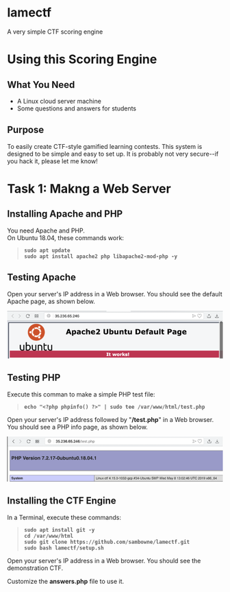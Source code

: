 # lamectf
A very simple CTF scoring engine

<h1>Using this Scoring Engine</h1>

<h2>What You Need</h2>
<ul>
<li>A Linux cloud server machine
<li>Some questions and answers for students
</ul>


<h2>Purpose</h2>

To easily create CTF-style gamified learning contests.
This system is designed to be simple and easy to set up.
It is probably not very secure--if you hack it, 
please let me know!


<h1>Task 1: Makng a Web Server</h1>

<h2>Installing Apache and PHP</h2>

You need Apache and PHP.  
<pL>
On Ubuntu 18.04, these commands work:

<blockquote><b><nig><code><pre>
sudo apt update
sudo apt install apache2 php libapache2-mod-php -y
</pre></code></big></b></blockquote>

<h2>Testing Apache</h2>

Open your server's IP address in a Web browser.
You should see the default Apache page,
as shown below.

<p><img src="setup1.png"><p>

<h2>Testing PHP</h2>

Execute this comman to make a simple PHP
test file:
<blockquote><b><nig><code><pre>
echo "&lt;?php phpinfo() ?&gt;" | sudo tee /var/www/html/test.php
</pre></code></big></b></blockquote>

Open your server's IP address followed by "<b>/test.php</b>"
in a Web browser.
You should see a PHP info page,
as shown below.

<p><img src="setup2.png"><p>




<h2>Installing the CTF Engine</h2>

In a Terminal, execute these commands:

<blockquote><b><nig><code><pre>
sudo apt install git -y
cd /var/www/html
sudo git clone https://github.com/sambowne/lamectf.git
sudo bash lamectf/setup.sh
</pre></code></big></b></blockquote>


Open your server's IP address 
in a Web browser.  You should see the demonstration
CTF.
<p>
Customize the <b>answers.php</b> file to use it.


